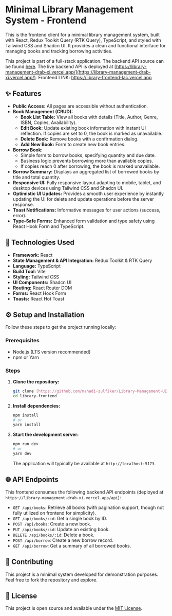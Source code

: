 # Minimal Library Management System - Frontend

This is the frontend client for a minimal library management system, built with React, Redux Toolkit Query (RTK Query), TypeScript, and styled with Tailwind CSS and Shadcn UI. It provides a clean and functional interface for managing books and tracking borrowing activities.

This project is part of a full-stack application. The backend API source can be found [here](https://github.com/mahadi-zulfiker/Library-Management-API). The live backend API is deployed at [https://library-management-drab-xi.vercel.app/](https://library-management-drab-xi.vercel.app/).
Frontend LINK: https://library-frontend-lac.vercel.app

## ✨ Features

* **Public Access:** All pages are accessible without authentication.
* **Book Management (CRUD):**
    * **Book List Table:** View all books with details (Title, Author, Genre, ISBN, Copies, Availability).
    * **Edit Book:** Update existing book information with instant UI reflection. If copies are set to 0, the book is marked as unavailable.
    * **Delete Book:** Remove books with a confirmation dialog.
    * **Add New Book:** Form to create new book entries.
* **Borrow Book:**
    * Simple form to borrow books, specifying quantity and due date.
    * Business logic prevents borrowing more than available copies.
    * If copies reach 0 after borrowing, the book is marked unavailable.
* **Borrow Summary:** Displays an aggregated list of borrowed books by title and total quantity.
* **Responsive UI:** Fully responsive layout adapting to mobile, tablet, and desktop devices using Tailwind CSS and Shadcn UI.
* **Optimistic UI Updates:** Provides a smooth user experience by instantly updating the UI for delete and update operations before the server response.
* **Toast Notifications:** Informative messages for user actions (success, error).
* **Type-Safe Forms:** Enhanced form validation and type safety using React Hook Form and TypeScript.

## 🚀 Technologies Used

* **Framework:** React
* **State Management & API Integration:** Redux Toolkit & RTK Query
* **Language:** TypeScript
* **Build Tool:** Vite
* **Styling:** Tailwind CSS
* **UI Components:** Shadcn UI
* **Routing:** React Router DOM
* **Forms:** React Hook Form
* **Toasts:** React Hot Toast

## ⚙️ Setup and Installation

Follow these steps to get the project running locally:

### Prerequisites

* Node.js (LTS version recommended)
* npm or Yarn

### Steps

1.  **Clone the repository:**
    ```bash
    git clone [https://github.com/mahadi-zulfiker/Library-Management-UI](https://github.com/mahadi-zulfiker/Library-Management-UI)
    cd library-frontend
    ```

2.  **Install dependencies:**
    ```bash
    npm install
    # or
    yarn install
    ```

3.  **Start the development server:**
    ```bash
    npm run dev
    # or
    yarn dev
    ```
    The application will typically be available at `http://localhost:5173`.

## 🌐 API Endpoints

This frontend consumes the following backend API endpoints (deployed at `https://library-management-drab-xi.vercel.app/api`):

* `GET /api/books`: Retrieve all books (with pagination support, though not fully utilized on frontend for simplicity).
* `GET /api/books/:id`: Get a single book by ID.
* `POST /api/books`: Create a new book.
* `PUT /api/books/:id`: Update an existing book.
* `DELETE /api/books/:id`: Delete a book.
* `POST /api/borrow`: Create a new borrow record.
* `GET /api/borrow`: Get a summary of all borrowed books.

## 🤝 Contributing

This project is a minimal system developed for demonstration purposes. Feel free to fork the repository and explore.

## 📄 License

This project is open source and available under the [MIT License](LICENSE).